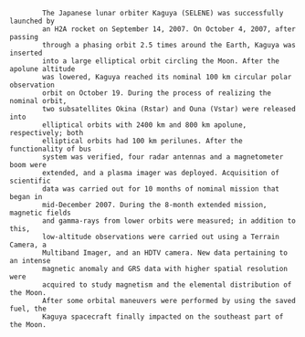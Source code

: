 
            The Japanese lunar orbiter Kaguya (SELENE) was successfully launched by 
            an H2A rocket on September 14, 2007. On October 4, 2007, after passing 
            through a phasing orbit 2.5 times around the Earth, Kaguya was inserted 
            into a large elliptical orbit circling the Moon. After the apolune altitude
            was lowered, Kaguya reached its nominal 100 km circular polar observation 
            orbit on October 19. During the process of realizing the nominal orbit, 
            two subsatellites Okina (Rstar) and Ouna (Vstar) were released into 
            elliptical orbits with 2400 km and 800 km apolune, respectively; both 
            elliptical orbits had 100 km perilunes. After the functionality of bus 
            system was verified, four radar antennas and a magnetometer boom were 
            extended, and a plasma imager was deployed. Acquisition of scientific 
            data was carried out for 10 months of nominal mission that began in 
            mid-December 2007. During the 8-month extended mission, magnetic fields 
            and gamma-rays from lower orbits were measured; in addition to this, 
            low-altitude observations were carried out using a Terrain Camera, a 
            Multiband Imager, and an HDTV camera. New data pertaining to an intense 
            magnetic anomaly and GRS data with higher spatial resolution were 
            acquired to study magnetism and the elemental distribution of the Moon. 
            After some orbital maneuvers were performed by using the saved fuel, the 
            Kaguya spacecraft finally impacted on the southeast part of the Moon. 
        